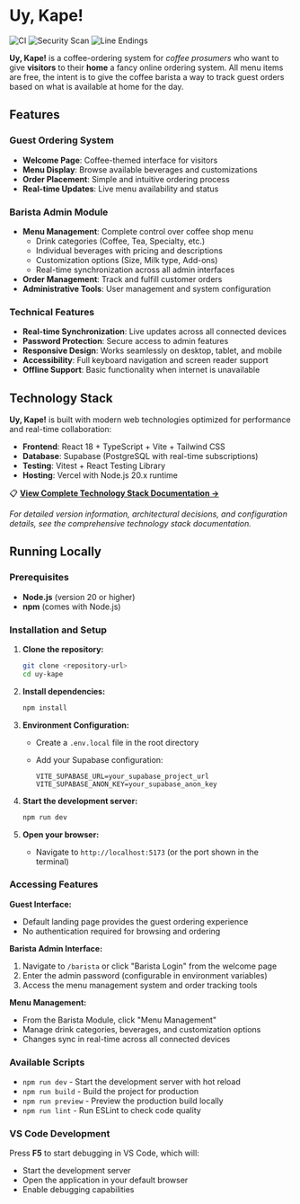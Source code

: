 # Uy, Kape!

![CI](https://github.com/raffertyuy/uy-kape/workflows/CI/badge.svg)
![Security Scan](https://github.com/raffertyuy/uy-kape/workflows/Security%20Scan/badge.svg)
![Line Endings](https://github.com/raffertyuy/uy-kape/workflows/Check%20Line%20Endings/badge.svg)

**Uy, Kape!** is a coffee-ordering system for _coffee prosumers_ who want to give **visitors** to their **home** a fancy online ordering system. All menu items are free, the intent is to give the coffee barista a way to track guest orders based on what is available at home for the day.

## Features

### Guest Ordering System
- **Welcome Page**: Coffee-themed interface for visitors
- **Menu Display**: Browse available beverages and customizations
- **Order Placement**: Simple and intuitive ordering process
- **Real-time Updates**: Live menu availability and status

### Barista Admin Module
- **Menu Management**: Complete control over coffee shop menu
  - Drink categories (Coffee, Tea, Specialty, etc.)
  - Individual beverages with pricing and descriptions
  - Customization options (Size, Milk type, Add-ons)
  - Real-time synchronization across all admin interfaces
- **Order Management**: Track and fulfill customer orders
- **Administrative Tools**: User management and system configuration

### Technical Features
- **Real-time Synchronization**: Live updates across all connected devices
- **Password Protection**: Secure access to admin features
- **Responsive Design**: Works seamlessly on desktop, tablet, and mobile
- **Accessibility**: Full keyboard navigation and screen reader support
- **Offline Support**: Basic functionality when internet is unavailable

## Technology Stack

**Uy, Kape!** is built with modern web technologies optimized for performance and real-time collaboration:

- **Frontend**: React 18 + TypeScript + Vite + Tailwind CSS
- **Database**: Supabase (PostgreSQL with real-time subscriptions)  
- **Testing**: Vitest + React Testing Library
- **Hosting**: Vercel with Node.js 20.x runtime

📋 **[View Complete Technology Stack Documentation →](docs/specs/technology_stack.md)**

_For detailed version information, architectural decisions, and configuration details, see the comprehensive technology stack documentation._

## Running Locally

### Prerequisites

- **Node.js** (version 20 or higher)
- **npm** (comes with Node.js)

### Installation and Setup

1. **Clone the repository:**

   ```bash
   git clone <repository-url>
   cd uy-kape
   ```

2. **Install dependencies:**

   ```bash
   npm install
   ```

3. **Environment Configuration:**
   - Create a `.env.local` file in the root directory
   - Add your Supabase configuration:

     ```env
     VITE_SUPABASE_URL=your_supabase_project_url
     VITE_SUPABASE_ANON_KEY=your_supabase_anon_key
     ```

4. **Start the development server:**

   ```bash
   npm run dev
   ```

5. **Open your browser:**
   - Navigate to `http://localhost:5173` (or the port shown in the terminal)

### Accessing Features

**Guest Interface:**

- Default landing page provides the guest ordering experience
- No authentication required for browsing and ordering

**Barista Admin Interface:**

1. Navigate to `/barista` or click "Barista Login" from the welcome page
2. Enter the admin password (configurable in environment variables)
3. Access the menu management system and order tracking tools

**Menu Management:**

- From the Barista Module, click "Menu Management"
- Manage drink categories, beverages, and customization options
- Changes sync in real-time across all connected devices

### Available Scripts

- `npm run dev` - Start the development server with hot reload
- `npm run build` - Build the project for production
- `npm run preview` - Preview the production build locally
- `npm run lint` - Run ESLint to check code quality

### VS Code Development

Press **F5** to start debugging in VS Code, which will:

- Start the development server
- Open the application in your default browser
- Enable debugging capabilities
